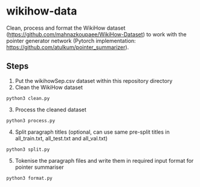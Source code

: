 # wikihow-data
Clean, process and format the WikiHow dataset (https://github.com/mahnazkoupaee/WikiHow-Dataset) to work with the pointer generator network (Pytorch implementation: https://github.com/atulkum/pointer_summarizer).

## Steps
1. Put the wikihowSep.csv dataset within this repository directory
2. Clean the WikiHow dataset
```
python3 clean.py
```
3. Process the cleaned dataset
```
python3 process.py
```
4. Split paragraph titles (optional, can use same pre-split titles in all_train.txt, all_test.txt and all_val.txt)
```
python3 split.py
```
5. Tokenise the paragraph files and write them in required input format for pointer summariser
```
python3 format.py
```
